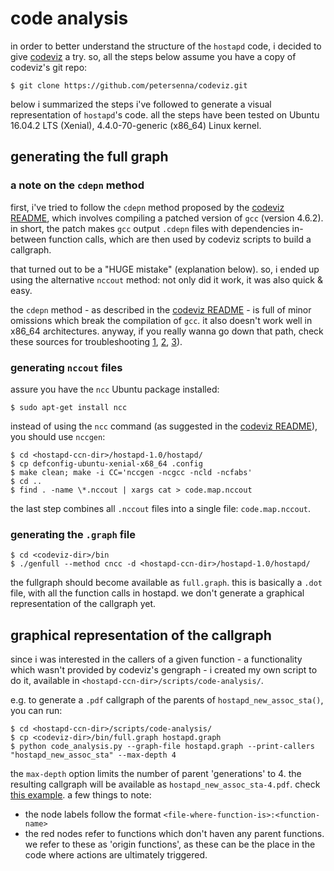 # code analysis
in order to better understand the structure of the `hostapd` code, i decided to 
give [codeviz](https://github.com/petersenna/codeviz) a try. so, all the steps 
below assume you have a copy of codeviz's git repo:

```
$ git clone https://github.com/petersenna/codeviz.git
```

below i summarized the steps i've followed to generate a visual representation of 
`hostapd`'s code. all the steps have been tested on Ubuntu 16.04.2 LTS 
(Xenial), 4.4.0-70-generic (x86_64) Linux kernel.

## generating the full graph

### a note on the `cdepn` method
first, i've tried to follow the `cdepn` method proposed by the [codeviz README](https://github.com/petersenna/codeviz), which involves compiling a patched version of `gcc` (version 4.6.2). in short, the patch makes `gcc` output `.cdepn` files with dependencies in-between function calls, which are then used by codeviz scripts to build a callgraph. 

that turned out to be a "HUGE mistake" (explanation below). so, i ended up using the alternative `nccout` method: not only did it work, it was also quick & easy.

the `cdepn` method - as described in the [codeviz README](https://github.com/petersenna/codeviz) - is full of minor omissions which break the compilation of `gcc`. it also doesn't work well in x86_64 architectures. anyway, 
if you really wanna go down that path, check these sources for 
troubleshooting [1](http://www.jianshu.com/p/b3ed2b3652ac), [2](https://stephanfr.com/2012/10/20/build-a-debug-version-of-gcc-4-7-2-for-ubuntu-12-04/), [3](http://www.yonch.com/tech/code-call-graphs-codeviz)).

### generating `nccout` files

assure you have the `ncc` Ubuntu package installed:

```
$ sudo apt-get install ncc
```

instead of using the `ncc` command (as suggested in the [codeviz README](https://github.com/petersenna/codeviz)), 
you should use `nccgen`:

```
$ cd <hostapd-ccn-dir>/hostapd-1.0/hostapd/
$ cp defconfig-ubuntu-xenial-x68_64 .config
$ make clean; make -i CC='nccgen -ncgcc -ncld -ncfabs'
$ cd ..
$ find . -name \*.nccout | xargs cat > code.map.nccout
```

the last step combines all `.nccout` files into a single file: `code.map.nccout`.

### generating the `.graph` file

```
$ cd <codeviz-dir>/bin
$ ./genfull --method cncc -d <hostapd-ccn-dir>/hostapd-1.0/hostapd/
```

the fullgraph should become available as `full.graph`. this is basically a 
`.dot` file, with all the function calls in hostapd. we don't generate a 
graphical representation of the callgraph yet.

## graphical representation of the callgraph

since i was interested in the callers of a given function - a functionality 
which wasn't provided by codeviz's gengraph - i created my own script to do it, 
available in `<hostapd-ccn-dir>/scripts/code-analysis/`.

e.g. to generate a `.pdf` callgraph of the parents of `hostapd_new_assoc_sta()`, 
you can run:

```
$ cd <hostapd-ccn-dir>/scripts/code-analysis/
$ cp <codeviz-dir>/bin/full.graph hostapd.graph
$ python code_analysis.py --graph-file hostapd.graph --print-callers "hostapd_new_assoc_sta" --max-depth 4
```

the `max-depth` option limits the number of parent 'generations' to 4. the 
resulting callgraph will be available as `hostapd_new_assoc_sta-4.pdf`. check [this example](https://www.dropbox.com/s/6tqst9l5ytrhwoj/hostapd_new_assoc_sta-4.pdf?dl=0). a few things to note:

* the node labels follow the format `<file-where-function-is>:<function-name>`
* the red nodes refer to functions which don't haven any parent functions. we refer to these as 'origin functions', as these can be the place in the code where actions are ultimately triggered.
